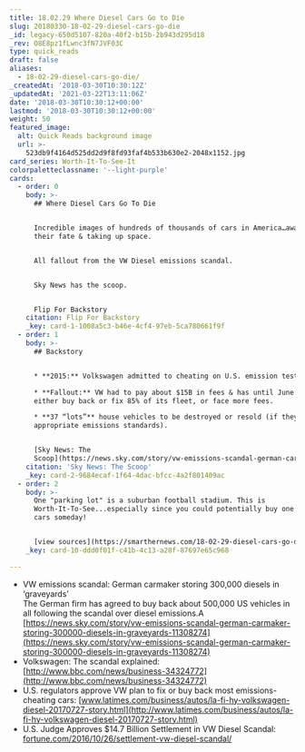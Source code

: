 ```yaml
---
title: 18.02.29 Where Diesel Cars Go to Die
slug: 20180330-18-02-29-diesel-cars-go-die
_id: legacy-650d5107-820a-40f2-b15b-2b943d295d18
_rev: O8E8pz1fLwnc3fN7JVF03C
type: quick_reads
draft: false
aliases:
  - 18-02-29-diesel-cars-go-die/
_createdAt: '2018-03-30T10:30:12Z'
_updatedAt: '2021-03-22T13:11:06Z'
date: '2018-03-30T10:30:12+00:00'
lastmod: '2018-03-30T10:30:12+00:00'
weight: 50
featured_image:
  alt: Quick Reads background image
  url: >-
    523db9f4164d525dd2d9f8fd93faf4b533b630e2-2048x1152.jpg
card_series: Worth-It-To-See-It
colorpaletteclassname: '--light-purple'
cards:
  - order: 0
    body: >-
      ## Where Diesel Cars Go To Die


      Incredible images of hundreds of thousands of cars in America…awaiting
      their fate & taking up space.


      All fallout from the VW Diesel emissions scandal.


      Sky News has the scoop.


      Flip For Backstory
    citation: Flip For Backstory
    _key: card-1-1008a5c3-b46e-4cf4-97eb-5ca780661f9f
  - order: 1
    body: >-
      ## Backstory


      * **2015:** Volkswagen admitted to cheating on U.S. emission tests.

      * **Fallout:** VW had to pay about $15B in fees & has until June 2019 to
      either buy back or fix 85% of its fleet, or face more fees.

      * **37 “lots”** house vehicles to be destroyed or resold (if they meet
      appropriate emissions standards).


      [Sky News: The
      Scoop](https://news.sky.com/story/vw-emissions-scandal-german-carmaker-storing-300000-diesels-in-graveyards-11308274)
    citation: 'Sky News: The Scoop'
    _key: card-2-9684ecaf-1f64-4dac-bfcc-4a2f801409ac
  - order: 2
    body: >-
      One "parking lot" is a suburban football stadium. This is
      Worth-It-To-See...especially since you could potentially buy one of these
      cars someday!


      [view sources](https://smarthernews.com/18-02-29-diesel-cars-go-die/)
    _key: card-10-ddd0f01f-c41b-4c13-a28f-87697e65c968

---
```

* VW emissions scandal: German carmaker storing 300,000 diesels in ‘graveyards’  
The German firm has agreed to buy back about 500,000 US vehicles in all following the scandal over diesel emissions.A [https://news.sky.com/story/vw-emissions-scandal-german-carmaker-storing-300000-diesels-in-graveyards-11308274](https://news.sky.com/story/vw-emissions-scandal-german-carmaker-storing-300000-diesels-in-graveyards-11308274)
* Volkswagen: The scandal explained: [http://www.bbc.com/news/business-34324772](http://www.bbc.com/news/business-34324772)
* U.S. regulators approve VW plan to fix or buy back most emissions-cheating cars: [www.latimes.com/business/autos/la-fi-hy-volkswagen-diesel-20170727-story.html](http://www.latimes.com/business/autos/la-fi-hy-volkswagen-diesel-20170727-story.html)
* U.S. Judge Approves $14.7 Billion Settlement in VW Diesel Scandal: [fortune.com/2016/10/26/settlement-vw-diesel-scandal/](http://fortune.com/2016/10/26/settlement-vw-diesel-scandal/)